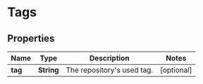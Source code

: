 # Tags

## Properties
Name | Type | Description | Notes
------------ | ------------- | ------------- | -------------
**tag** | **String** | The repository&#x27;s used tag. |  [optional]
